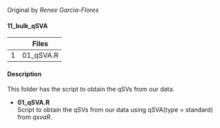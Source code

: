 Original by *Renee Garcia-Flores*

#### 11_bulk_qSVA ####

|   |       Files     |
|---| --------------- |
| 1 | 01_qSVA.R |

#### Description ####

This folder has the script to obtain the qSVs from our data.

- **01_qSVA.R**       
Script to obtain the qSVs from our data using qSVA(type = standard) from *qsvaR*. 

